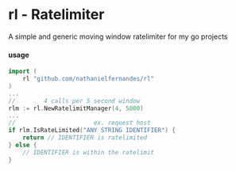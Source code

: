 # rl - Ratelimiter

A simple and generic moving window ratelimiter for my go projects

#### usage

```go
import (
    rl "github.com/nathanielfernandes/rl"
)
...
//        4 calls per 5 second window
rlm := rl.NewRatelimitManager(4, 5000)
...
//                      ex. request host
if rlm.IsRateLimited("ANY STRING IDENTIFIER") {
    return // IDENTIFIER is ratelimited
} else {
    // IDENTIFIER is within the ratelimit
}
```

